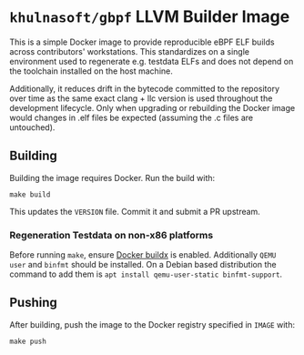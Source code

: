 # `khulnasoft/gbpf` LLVM Builder Image

This is a simple Docker image to provide reproducible eBPF ELF builds across
contributors' workstations. This standardizes on a single environment used to
regenerate e.g. testdata ELFs and does not depend on the toolchain installed
on the host machine.

Additionally, it reduces drift in the bytecode committed to the repository over
time as the same exact clang + llc version is used throughout the development
lifecycle. Only when upgrading or rebuilding the Docker image would changes in
.elf files be expected (assuming the .c files are untouched).

## Building

Building the image requires Docker. Run the build with:

`make build`

This updates the `VERSION` file. Commit it and submit a PR upstream.

### Regeneration Testdata on non-x86 platforms

Before running `make`, ensure [Docker buildx](https://docs.docker.com/buildx/working-with-buildx/)
is enabled. Additionally `QEMU user` and `binfmt` should be installed. On a Debian based distribution
the command to add them is `apt install qemu-user-static binfmt-support`.


## Pushing

After building, push the image to the Docker registry specified in `IMAGE` with:

`make push`
